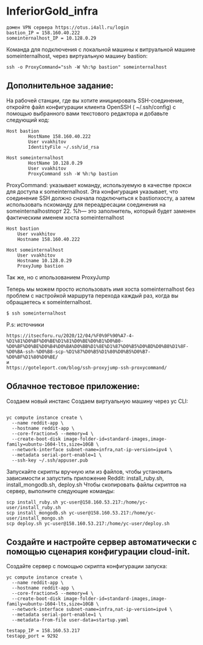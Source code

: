 # InferiorGold_infra

```
домен VPN сервера https://otus.i4all.ru/login
bastion_IP = 158.160.40.222
someinternalhost_IP = 10.128.0.29
```

Команда для подключения с локальной машины к витруальной машине someinternalhost, через виртуальную машину bastion:

```
ssh -o ProxyCommand="ssh -W %h:%p bastion" someinternalhost
```

## Дополнительное задание:
На рабочей станции, где вы хотите инициировать SSH-соединение, откройте файл конфигурации клиента OpenSSH ( ~/.ssh/config) с помощью выбранного вами текстового редактора и добавьте следующий код:

```
Host bastion
        HostName 158.160.40.222
        User vvakhitov
        IdentityFile ~/.ssh/id_rsa

Host someinternalhost
        HostName 10.128.0.29
        User vvakhitov
        ProxyCommand ssh -W %h:%p bastion
```

ProxyCommand: указывает команду, используемую в качестве прокси для доступа к someinternalhost. Эта конфигурация указывает, что соединение SSH должно сначала подключиться к bastionхосту, а затем использовать ncкоманду для переадресации соединения на someinternalhostпорт 22. %h— это заполнитель, который будет заменен фактическим именем хоста someinternalhost

```
Host bastion
    User vvakhitov
    Hostname 158.160.40.222

Host someinternalhost
    User vvakhitov
    Hostname 10.128.0.29
    ProxyJump bastion
```

Так же, но с ипользованием ProxyJump


Теперь мы можем просто использовать имя хоста someinternalhost без проблем с настройкой маршрута перехода каждый раз, когда вы обращаетесь к someinternalhost.

```
$ ssh someinternalhost
```


P.s: источники
```
https://itsecforu.ru/2020/12/04/%F0%9F%90%A7-4-%D1%81%D0%BF%D0%BE%D1%81%D0%BE%D0%B1%D0%B0-%D0%BF%D0%BE%D0%B4%D0%BA%D0%BB%D1%8E%D1%87%D0%B5%D0%BD%D0%B8%D1%8F-%D0%BA-ssh-%D0%B8-scp-%D1%87%D0%B5%D1%80%D0%B5%D0%B7-%D0%BF%D1%80%D0%BE/
и
https://goteleport.com/blog/ssh-proxyjump-ssh-proxycommand/
```
##  Облачное тестовое приложение:

Создаем новый инстанс
Создаем виртуальную машину через yc CLI:

```

yc compute instance create \
  --name reddit-app \
  --hostname reddit-app \
  --core-fraction=5 --memory=4 \ 
  --create-boot-disk image-folder-id=standard-images,image-family=ubuntu-1604-lts,size=10GB \
  --network-interface subnet-name=infra,nat-ip-version=ipv4 \
  --metadata serial-port-enable=1 \
  --ssh-key ~/.ssh/appuser.pub

```

Запускайте скрипты вручную или из файлов, чтобы установить зависимости и запустить приложение Reddit: install_ruby.sh, install_mongodb.sh, deploy.sh
Чтобы скопировать файлы скриптов на сервер, выполните следующие команды:

```
scp install_ruby.sh yc-user@158.160.53.217:/home/yc-user/install_ruby.sh
scp install_mongodb.sh yc-user@158.160.53.217:/home/yc-user/install_mongo.sh
scp deploy.sh yc-user@158.160.53.217:/home/yc-user/deploy.sh
```

## Создайте и настройте сервер автоматически с помощью сценария конфигурации cloud-init.
Создайте сервер с помощью скрипта конфигурации запуска:
```
yc compute instance create \
  --name reddit-app \
  --hostname reddit-app \
  --core-fraction=5 --memory=4 \
  --create-boot-disk image-folder-id=standard-images,image-family=ubuntu-1604-lts,size=10GB \
  --network-interface subnet-name=infra,nat-ip-version=ipv4 \
  --metadata serial-port-enable=1 \
  --metadata-from-file user-data=startup.yaml
```

```
testapp_IP = 158.160.53.217
testapp_port = 9292
```
